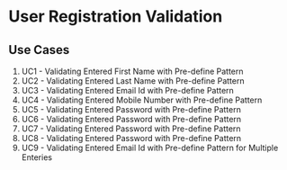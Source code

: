 # User Registration Validation

## Use Cases
1) UC1  - Validating Entered First Name with Pre-define Pattern  
2) UC2  - Validating Entered Last Name with Pre-define Pattern
3) UC3  - Validating Entered Email Id with Pre-define Pattern
4) UC4  - Validating Entered Mobile Number with Pre-define Pattern
5) UC5  - Validating Entered Password with Pre-define Pattern
6) UC6  - Validating Entered Password with Pre-define Pattern
7) UC7  - Validating Entered Password with Pre-define Pattern
8) UC8  - Validating Entered Password with Pre-define Pattern
9) UC9  - Validating Entered Email Id with Pre-define Pattern for Multiple Enteries 
